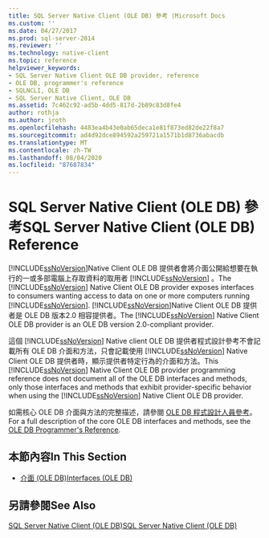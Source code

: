 ```yaml
---
title: SQL Server Native Client (OLE DB) 參考 |Microsoft Docs
ms.custom: ''
ms.date: 04/27/2017
ms.prod: sql-server-2014
ms.reviewer: ''
ms.technology: native-client
ms.topic: reference
helpviewer_keywords:
- SQL Server Native Client OLE DB provider, reference
- OLE DB, programmer's reference
- SQLNCLI, OLE DB
- SQL Server Native Client, OLE DB
ms.assetid: 7c462c92-ad5b-4dd5-817d-2b89c83d8fe4
author: rothja
ms.author: jroth
ms.openlocfilehash: 4483ea4b43e0ab65deca1e81f873ed82de22f8a7
ms.sourcegitcommit: ad4d92dce894592a259721a1571b1d8736abacdb
ms.translationtype: MT
ms.contentlocale: zh-TW
ms.lasthandoff: 08/04/2020
ms.locfileid: "87687834"
---
```

# <a name="sql-server-native-client-ole-db-reference"></a><span data-ttu-id="7c9a5-102">SQL Server Native Client (OLE DB) 參考</span><span class="sxs-lookup"><span data-stu-id="7c9a5-102">SQL Server Native Client (OLE DB) Reference</span></span>
  <span data-ttu-id="7c9a5-103">[!INCLUDE[ssNoVersion](../../includes/ssnoversion-md.md)]Native Client OLE DB 提供者會將介面公開給想要在執行的一或多部電腦上存取資料的取用者 [!INCLUDE[ssNoVersion](../../includes/ssnoversion-md.md)] 。</span><span class="sxs-lookup"><span data-stu-id="7c9a5-103">The [!INCLUDE[ssNoVersion](../../includes/ssnoversion-md.md)] Native Client OLE DB provider exposes interfaces to consumers wanting access to data on one or more computers running [!INCLUDE[ssNoVersion](../../includes/ssnoversion-md.md)].</span></span> <span data-ttu-id="7c9a5-104">[!INCLUDE[ssNoVersion](../../includes/ssnoversion-md.md)]Native Client OLE DB 提供者是 OLE DB 版本2.0 相容提供者。</span><span class="sxs-lookup"><span data-stu-id="7c9a5-104">The [!INCLUDE[ssNoVersion](../../includes/ssnoversion-md.md)] Native Client OLE DB provider is an OLE DB version 2.0-compliant provider.</span></span>  
  
 <span data-ttu-id="7c9a5-105">這個 [!INCLUDE[ssNoVersion](../../includes/ssnoversion-md.md)] Native client OLE DB 提供者程式設計參考不會記載所有 OLE DB 介面和方法，只會記載使用 [!INCLUDE[ssNoVersion](../../includes/ssnoversion-md.md)] Native Client OLE DB 提供者時，顯示提供者特定行為的介面和方法。</span><span class="sxs-lookup"><span data-stu-id="7c9a5-105">This [!INCLUDE[ssNoVersion](../../includes/ssnoversion-md.md)] Native Client OLE DB provider programming reference does not document all of the OLE DB interfaces and methods, only those interfaces and methods that exhibit provider-specific behavior when using the [!INCLUDE[ssNoVersion](../../includes/ssnoversion-md.md)] Native Client OLE DB provider.</span></span>  
  
 <span data-ttu-id="7c9a5-106">如需核心 OLE DB 介面與方法的完整描述，請參閱 [OLE DB 程式設計人員參考](https://go.microsoft.com/fwlink/?LinkId=45232)。</span><span class="sxs-lookup"><span data-stu-id="7c9a5-106">For a full description of the core OLE DB interfaces and methods, see the [OLE DB Programmer's Reference](https://go.microsoft.com/fwlink/?LinkId=45232).</span></span>  
  
## <a name="in-this-section"></a><span data-ttu-id="7c9a5-107">本節內容</span><span class="sxs-lookup"><span data-stu-id="7c9a5-107">In This Section</span></span>  
  
-   [<span data-ttu-id="7c9a5-108">介面 &#40;OLE DB&#41;</span><span class="sxs-lookup"><span data-stu-id="7c9a5-108">Interfaces &#40;OLE DB&#41;</span></span>](../../database-engine/dev-guide/interfaces-ole-db.md)  
  
## <a name="see-also"></a><span data-ttu-id="7c9a5-109">另請參閱</span><span class="sxs-lookup"><span data-stu-id="7c9a5-109">See Also</span></span>  
 [<span data-ttu-id="7c9a5-110">SQL Server Native Client &#40;OLE DB&#41;</span><span class="sxs-lookup"><span data-stu-id="7c9a5-110">SQL Server Native Client &#40;OLE DB&#41;</span></span>](../native-client/ole-db/sql-server-native-client-ole-db.md)  
  
  
